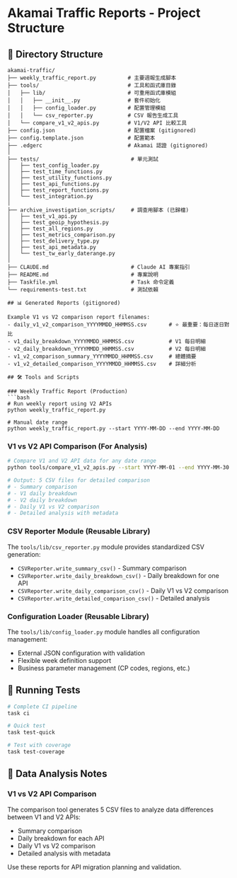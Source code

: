 # Akamai Traffic Reports - Project Structure

## 📁 Directory Structure

```
akamai-traffic/
├── weekly_traffic_report.py          # 主要週報生成腳本
├── tools/                            # 工具和函式庫目錄
│   ├── lib/                          # 可重用函式庫模組
│   │   ├── __init__.py               # 套件初始化
│   │   ├── config_loader.py          # 配置管理模組
│   │   └── csv_reporter.py           # CSV 報告生成工具
│   └── compare_v1_v2_apis.py         # V1/V2 API 比較工具
├── config.json                       # 配置檔案 (gitignored)
├── config.template.json              # 配置範本
├── .edgerc                           # Akamai 認證 (gitignored)
│
├── tests/                             # 單元測試
│   ├── test_config_loader.py
│   ├── test_time_functions.py
│   ├── test_utility_functions.py
│   ├── test_api_functions.py
│   ├── test_report_functions.py
│   └── test_integration.py
│
├── archive_investigation_scripts/     # 調查用腳本 (已歸檔)
│   ├── test_v1_api.py
│   ├── test_geoip_hypothesis.py
│   ├── test_all_regions.py
│   ├── test_metrics_comparison.py
│   ├── test_delivery_type.py
│   ├── test_api_metadata.py
│   └── test_tw_early_daterange.py
│
├── CLAUDE.md                          # Claude AI 專案指引
├── README.md                          # 專案說明
├── Taskfile.yml                       # Task 命令定義
└── requirements-test.txt              # 測試依賴

## 📊 Generated Reports (gitignored)

Example V1 vs V2 comparison report filenames:
- daily_v1_v2_comparison_YYYYMMDD_HHMMSS.csv       # ⭐ 最重要：每日逐日對比
- v1_daily_breakdown_YYYYMMDD_HHMMSS.csv           # V1 每日明細
- v2_daily_breakdown_YYYYMMDD_HHMMSS.csv           # V2 每日明細
- v1_v2_comparison_summary_YYYYMMDD_HHMMSS.csv     # 總體摘要
- v1_v2_detailed_comparison_YYYYMMDD_HHMMSS.csv    # 詳細分析

## 🛠️ Tools and Scripts

### Weekly Traffic Report (Production)
```bash
# Run weekly report using V2 APIs
python weekly_traffic_report.py

# Manual date range
python weekly_traffic_report.py --start YYYY-MM-DD --end YYYY-MM-DD
```

### V1 vs V2 API Comparison (For Analysis)
```bash
# Compare V1 and V2 API data for any date range
python tools/compare_v1_v2_apis.py --start YYYY-MM-01 --end YYYY-MM-30

# Output: 5 CSV files for detailed comparison
# - Summary comparison
# - V1 daily breakdown
# - V2 daily breakdown
# - Daily V1 vs V2 comparison
# - Detailed analysis with metadata
```

### CSV Reporter Module (Reusable Library)
The `tools/lib/csv_reporter.py` module provides standardized CSV generation:
- `CSVReporter.write_summary_csv()` - Summary comparison
- `CSVReporter.write_daily_breakdown_csv()` - Daily breakdown for one API
- `CSVReporter.write_daily_comparison_csv()` - Daily V1 vs V2 comparison
- `CSVReporter.write_detailed_comparison_csv()` - Detailed analysis

### Configuration Loader (Reusable Library)
The `tools/lib/config_loader.py` module handles all configuration management:
- External JSON configuration with validation
- Flexible week definition support
- Business parameter management (CP codes, regions, etc.)

## 🧪 Running Tests

```bash
# Complete CI pipeline
task ci

# Quick test
task test-quick

# Test with coverage
task test-coverage
```

## 📝 Data Analysis Notes

### V1 vs V2 API Comparison
The comparison tool generates 5 CSV files to analyze data differences between V1 and V2 APIs:
- Summary comparison
- Daily breakdown for each API
- Daily V1 vs V2 comparison
- Detailed analysis with metadata

Use these reports for API migration planning and validation.
